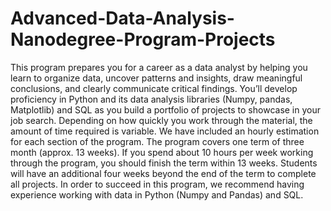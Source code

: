 # Advanced-Data-Analysis-Nanodegree-Program-Projects
This program prepares you for a career as a data analyst by helping you learn to organize data, uncover patterns and insights, draw meaningful conclusions, and clearly communicate critical findings. You’ll develop proficiency in Python and its data analysis libraries (Numpy, pandas, Matplotlib) and SQL as you build a portfolio of projects to showcase in your job search. Depending on how quickly you work through the material, the amount of time required is variable. We have included an hourly estimation for each section of the program. The program covers one term of three month (approx. 13 weeks). If you spend about 10 hours per week working through the program, you should finish the term within 13 weeks. Students will have an additional four weeks beyond the end of the term to complete all projects. In order to succeed in this program, we recommend having experience working with data in Python (Numpy and Pandas) and SQL.
